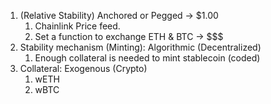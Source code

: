 1. (Relative Stability) Anchored or Pegged -> $1.00
   1. Chainlink Price feed.
   2. Set a function to exchange ETH & BTC -> $$$
2. Stability mechanism (Minting): Algorithmic (Decentralized)
   1. Enough collateral is needed to mint stablecoin (coded)
3. Collateral: Exogenous (Crypto)
   1. wETH
   2. wBTC